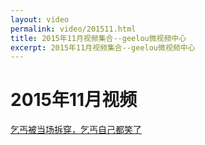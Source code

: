 ```yaml
---
layout: video
permalink: video/201511.html
title: 2015年11月视频集合--geelou微视频中心
excerpt: 2015年11月视频集合--geelou微视频中心
---
```


# 2015年11月视频 #

[乞丐被当场拆穿，乞丐自己都笑了](/video/20151109.html)

